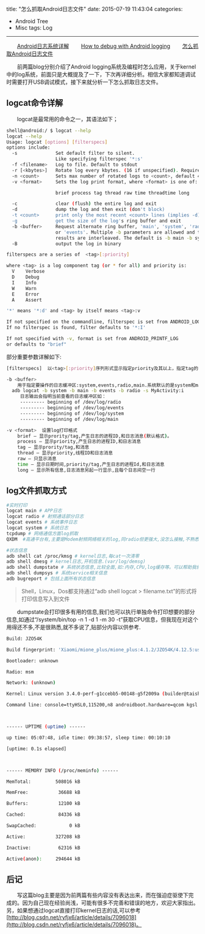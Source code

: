 title: "怎么抓取Android日志文件"
date: 2015-07-19 11:43:04
categories:
- Android Tree
- Misc
tags: Log
---
　　[Android日志系统详解](http://huaqianlee.github.io/2015/07/18/Android/Android-Logging-system-Android%E6%97%A5%E5%BF%97%E7%B3%BB%E7%BB%9F%E8%AF%A6%E8%A7%A3/)
　　[How to debug with Android logging](http://huaqianlee.github.io/2015/07/18/Android/%E6%80%8E%E4%B9%88%E7%94%A8Android%E6%97%A5%E5%BF%97%E7%B3%BB%E7%BB%9F%E6%9B%B4%E5%A5%BD%E5%9C%B0%E5%8E%BB%E8%B0%83%E8%AF%95-How-to-debug-with-Android-logging/)
　　[怎么抓取Android日志文件](http://huaqianlee.github.io/2015/07/19/Android/%E6%80%8E%E4%B9%88%E6%8A%93%E5%8F%96Android%E6%B5%8B%E8%AF%95%E6%97%A5%E5%BF%97%E6%96%87%E4%BB%B6-How-to-get-android-log-file/)

　　前两篇blog分别介绍了Android logging系统及编程时怎么应用，关于kernel中的log系统，前面只是大概提及了一下，下次再详细分析。相信大家都知道调试时需要打开USB调试模式，接下来就分析一下怎么抓取日志文件。

## logcat命令详解
　　logcat是最常用的命令之一，其语法如下；
<!--more-->
```bash
shell@android:/ $ logcat --help
logcat --help
Usage: logcat [options] [filterspecs]
options include:
  -s              Set default filter to silent.
                  Like specifying filterspec '*:s'
  -f <filename>   Log to file. Default to stdout
  -r [<kbytes>]   Rotate log every kbytes. (16 if unspecified). Requires -f
  -n <count>      Sets max number of rotated logs to <count>, default 4
  -v <format>     Sets the log print format, where <format> is one of:

                  brief process tag thread raw time threadtime long

  -c              clear (flush) the entire log and exit
  -d              dump the log and then exit (don't block)
  -t <count>      print only the most recent <count> lines (implies -d)
  -g              get the size of the log's ring buffer and exit
  -b <buffer>     Request alternate ring buffer, 'main', 'system', 'radio'
                  or 'events'. Multiple -b parameters are allowed and the
                  results are interleaved. The default is -b main -b system.
  -B              output the log in binary

filterspecs are a series of  <tag>[:priority]

where <tag> is a log component tag (or * for all) and priority is:
  V    Verbose
  D    Debug
  I    Info
  W    Warn
  E    Error
  A    Assert 

'*' means '*:d' and <tag> by itself means <tag>:v

If not specified on the commandline, filterspec is set from ANDROID_LOG_TAGS.
If no filterspec is found, filter defaults to '*:I'

If not specified with -v, format is set from ANDROID_PRINTF_LOG
or defaults to "brief"
```

部分重要参数详解如下:
```bash
[filterspecs]  以<tag>[:priority]序列形式显示指定priority及其以上，指定tag的日志，未指定tag的部分则按默认输出日志

-b <buffer>
    用于指定要操作的日志缓冲区:system,events,radio,main.系统默认的是system和main 。该选项可以出现多次，以指定多个日志缓冲区。例:
  adb logcat -b system -b main -b events -b radio -s MyActivity:i
     日志输出会指明当前查看的日志缓冲区如：
     --------- beginning of /dev/log/radio
     --------- beginning of /dev/log/events
     --------- beginning of /dev/log/system
     --------- beginning of /dev/log/main

-v <format>  设置log打印格式
    brief — 显示prority/tag,产生日志的进程ID,和日志消息(默认格式)。
    process — 显示priority,产生日志的进程ID,和日志消息
    tag — 显示prority/tag,和消息
    thread — 显示priority,线程ID和日志消息
    raw — 只显示消息
    time — 显示日期时间,priority/tag,产生日志的进程Id,和日志消息
    long — 显示所有信息,日志消息另起一行显示,且每个日志间空一行
```

## log文件抓取方式
```bash
#实时打印
logcat main # APP日志
logcat radio # 射频通话部分日志
logcat events # 系统事件日志
logcat system # 系统日志
tcpdump # 网络通信方面log抓取
QXDM  #高通平台有,主要是Modem射频网络相关的log,同radio但更强大,没怎么接触,不熟悉

#状态信息
adb shell cat /proc/kmsg # kernel日志,每cat一次清零
adb shell dmesg # kernel日志,开机信息.(var/log/demsg)
adb shell dumpstate # 系统状态信息,比较全面,如:内存,CPU,log缓存等。可以帮助我们确定是否有内存耗光之类的问题
adb shell dumpsys # 系统service相关信息
adb bugreport # 包括上面所有状态信息
```
>Shell，Linux，Dos都支持通过“adb shell logcat > filename.txt”的形式将打印信息写入到文件　

　　dumpstate会打印很多有用的信息,我们也可以执行单独命令打印想要的部分信息,如通过“/system/bin/top -n 1 -d 1 -m 30 -t”获取CPU信息，但我现在对这个用得还不多,不是很熟悉,就不多说了,贴部分内容以供参考.
```bash　
Build: JZO54K

Build fingerprint: 'Xiaomi/mione_plus/mione_plus:4.1.2/JZO54K/4.12.5:user/release-keys'

Bootloader: unknown

Radio: msm

Network: (unknown)

Kernel: Linux version 3.4.0-perf-g1ccebb5-00148-g5f2009a (builder@taishan) (gcc version 4.6.x-google 20120106 (prerelease) (GCC) ) #1 SMP PREEMPT Fri Dec 27 16:52:36 CST 2013

Command line: console=ttyHSL0,115200,n8 androidboot.hardware=qcom kgsl.mmutype=gpummu vmalloc=400M androidboot.emmc=true androidboot.serialno=d02b34a3 syspart=system1 androidboot.baseband=msm



------ UPTIME (uptime) ------

up time: 05:07:48, idle time: 09:38:57, sleep time: 00:10:10

[uptime: 0.1s elapsed]



------ MEMORY INFO (/proc/meminfo) ------

MemTotal:         508016 kB

MemFree:           36688 kB

Buffers:           12100 kB

Cached:            84336 kB

SwapCached:            0 kB

Active:           327208 kB

Inactive:          62316 kB

Active(anon):     294644 kB
```

## 后记
　　写这篇blog主要是因为前两篇有些内容没有表达出来，而在强迫症驱使下完成的。因为自己现在经验尚浅，可能有很多不完善和错误的地方，欢迎大家指出。另，如果想通过logcat直接打印kernel日志的话,可以参考[http://blog.csdn.net/ryfjx6/article/details/7096018](http://blog.csdn.net/ryfjx6/article/details/7096018)。
